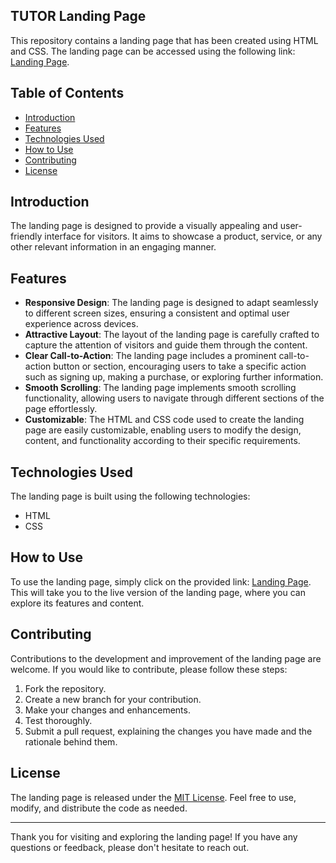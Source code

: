 ## **TUTOR Landing Page**

This repository contains a landing page that has been created using HTML and CSS. The landing page can be accessed using the following link: [Landing Page](https://660a5b567bbc71671a06c99d--teal-madeleine-8d8cd4.netlify.app/#).

## Table of Contents

- [Introduction](#introduction)
- [Features](#features)
- [Technologies Used](#technologies-used)
- [How to Use](#how-to-use)
- [Contributing](#contributing)
- [License](#license)

## Introduction

The landing page is designed to provide a visually appealing and user-friendly interface for visitors. It aims to showcase a product, service, or any other relevant information in an engaging manner.

## Features

- **Responsive Design**: The landing page is designed to adapt seamlessly to different screen sizes, ensuring a consistent and optimal user experience across devices.
- **Attractive Layout**: The layout of the landing page is carefully crafted to capture the attention of visitors and guide them through the content.
- **Clear Call-to-Action**: The landing page includes a prominent call-to-action button or section, encouraging users to take a specific action such as signing up, making a purchase, or exploring further information.
- **Smooth Scrolling**: The landing page implements smooth scrolling functionality, allowing users to navigate through different sections of the page effortlessly.
- **Customizable**: The HTML and CSS code used to create the landing page are easily customizable, enabling users to modify the design, content, and functionality according to their specific requirements.

## Technologies Used

The landing page is built using the following technologies:

- HTML
- CSS

## How to Use

To use the landing page, simply click on the provided link: [Landing Page](https://660a5b567bbc71671a06c99d--teal-madeleine-8d8cd4.netlify.app/#). This will take you to the live version of the landing page, where you can explore its features and content.

## Contributing

Contributions to the development and improvement of the landing page are welcome. If you would like to contribute, please follow these steps:

1. Fork the repository.
2. Create a new branch for your contribution.
3. Make your changes and enhancements.
4. Test thoroughly.
5. Submit a pull request, explaining the changes you have made and the rationale behind them.

## License

The landing page is released under the [MIT License](LICENSE). Feel free to use, modify, and distribute the code as needed.

---

Thank you for visiting and exploring the landing page! If you have any questions or feedback, please don't hesitate to reach out.
